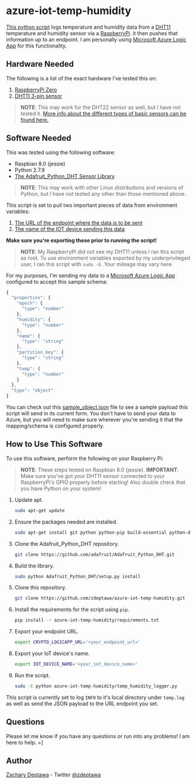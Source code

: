 # azure-iot-temp-humidity

[This python script](temp_humidity_logger.py) logs temperature and humidity data from a [DHT11](https://www.adafruit.com/product/386) temperature and humidity sensor via a [RaspberryPi](https://www.raspberrypi.org/). it then pushes that information up to an endpoint. I am personally using [Microsoft Azure Logic App](https://azure.microsoft.com/en-us/services/logic-apps/) for this functionality.

## Hardware Needed

The following is a list of the exact hardware I've tested this on:

1. [RaspberryPi Zero](https://www.adafruit.com/product/2885?gclid=CjwKCAjw6djYBRB8EiwAoAF6oUoEUy16wZWjEGsVpxb3Yl7SzwbvgiCFBv7bbxp7MjHCk8kaTDM9SBoCQPoQAvD_BwE)
2. [DHT11 3-pin sensor](https://www.amazon.com/HiLetgo-Temperature-Humidity-Arduino-Raspberry/dp/B01DKC2GQ0/ref=sr_1_1?ie=UTF8&qid=1528212073&sr=8-1&keywords=dht11)

>**NOTE**: This may work for the DHT22 sensor as well, but I have not tested it. [More info about the different types of basic sensors can be found here.](https://learn.adafruit.com/dht/overview?gclid=CjwKCAjw6djYBRB8EiwAoAF6oQPSnMy0Bl5ASzbWRrnwBWxeKdTrbotF1JVhwHolATO3zRphcGmHFBoCL-AQAvD_BwE)

## Software Needed

This was tested using the following software:

- Raspbian 8.0 (jessie)
- Python 2.7.9
- [The Adafruit_Python_DHT Sensor Library](https://github.com/adafruit/Adafruit_Python_DHT)

>**NOTE**: This may work with other Linux distributions and versions of Python, but I have not tested any other than those mentioned above.

This script is set to pull two important pieces of data from environment variables:

1. [The URL of the endpoint where the data is to be sent](https://github.com/zdeptawa/azure-iot-temp-humidity/blob/master/temp_humidity_logger.py#L17)
2. [The name of the IOT device sending this data](https://github.com/zdeptawa/azure-iot-temp-humidity/blob/master/temp_humidity_logger.py#L16)

**Make sure you're exporting these prior to running the script!**

>**NOTE**: My RaspberryPi did not see my DHT11 unless I ran this script as root. To use environment variables exported by my underprivileged user, I ran this script with `sudo -E`. Your mileage may vary here.

For my purposes, I'm sending my data to a [Microsoft Azure Logic App](https://azure.microsoft.com/en-us/services/logic-apps/) configured to accept this sample schema:

```javascript
{
  "properties": {
    "epoch": {
      "type": "number"
    },
    "humidity": {
      "type": "number"
    },
    "name": {
      "type": "string"
    },
    "partition_key": {
      "type": "string"
    },
    "temp": {
      "type": "number"
    }
  },
  "type": "object"
}
```

You can check out this [sample_object.json](sample_object.json) file to see a sample payload this script will send in its current form. You don't have to send your data to Azure, but you will need to make sure wherever you're sending it that the mapping/schema is configured properly.

## How to Use This Software

To use this software, perform the following on your Raspberry Pi:

>**NOTE**: These steps tested on Raspbian 8.0 (jessie).
>**IMPORTANT**: Make sure you've got your DHT11 sensor connected to your RaspberryPi's GPIO properly before starting! Also double check that you have Python on your system!

1. Update apt.
    ```sh
    sudo apt-get update
    ```
2. Ensure the packages needed are installed.
    ```sh
    sudo apt-get install git python python-pip build-essential python-dev -y
    ```
3. Clone the Adafruit_Python_DHT repository.
    ```sh
    git clone https://github.com/adafruit/Adafruit_Python_DHT.git
    ```
4. Build the library.
    ```sh
    sudo python Adafruit_Python_DHT/setup.py install
    ```
5. Clone this repository.
    ```sh
    git clone https://github.com/zdeptawa/azure-iot-temp-humidity.git
    ```
6. Install the requirements for the script using `pip`.
    ```sh
    pip install -r azure-iot-temp-humidity/requirements.txt
    ```
7. Export your endpoint URL.
    ```sh
    export CRYPTO_LOGICAPP_URL='<your_endpoint_url>'
    ```
8. Export your IoT device's name.
    ```sh
    export IOT_DEVICE_NAME='<your_iot_device_name>'
    ```
9. Run the script.
    ```sh
    sudo -E python azure-iot-temp-humidity/temp_humidity_logger.py
    ```

This script is currently set to log `INFO` to it's local directory under `temp.log` as well as send the JSON payload to the URL endpoint you set.

## Questions

Please let me know if you have any questions or run into any problems! I am here to help. =]

## Author

[Zachary Deptawa](https://github.com/zdeptawa) - Twitter [@zdeptawa](https://twitter.com/zdeptawa)